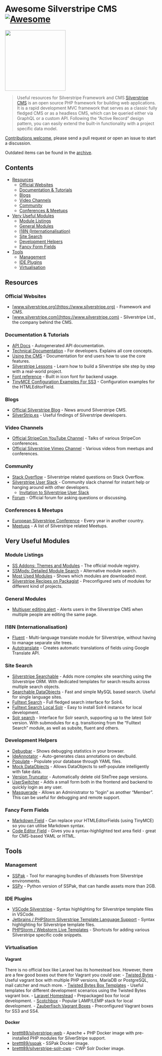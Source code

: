 Awesome Silverstripe CMS [![Awesome](https://awesome.re/badge.svg)](https://awesome.re)
=======================================================================================

[<img src="images/logo-silverstripe-cms.png" width="200" />](https://www.silverstripe.org/)

> Useful resources for Silverstripe Framework and CMS [Silverstripe CMS](https://www.silverstripe.org) is an open source PHP framework for building web applications. It is a rapid development MVC framework that serves as a classic fully fledged CMS or as a headless CMS, which can be queried either via GraphQL or a custom API. Following the “Active Record” design pattern, you can easily extend the built-in functionality with a project specific data model.

[Contributions welcome](CONTRIBUTING.md), please send a pull request or open an issue to start a discussion.

Outdated items can be found in the [archive](ARCHIVE.md).

Contents
--------

-   [Resources](#resources)
    -   [Official Websites](#official-websites)
    -   [Documentation & Tutorials](#documentation--tutorials)
    -   [Blogs](#blogs)
    -   [Video Channels](#video-channels)
    -   [Community](#community)
    -   [Conferences & Meetups](#conferences--meetups)
-   [Very Useful Modules](#very-useful-modules)
    -   [Module Listings](#module-listings)
    -   [General Modules](#general-modules)
    -   [I18N (Internationalisation)](#i18n-internationalisation)
    -   [Site Search](#site-search)
    -   [Development Helpers](#development-helpers)
    -   [Fancy Form Fields](#fancy-form-fields)
-   [Tools](#tools)
    -   [Management](#management)
    -   [IDE Plugins](#ide-plugins)
    -   [Virtualisation](#virtualisation)

Resources
---------

### Official Websites

-   [www.silverstripe.org](https://www.silverstripe.org) - Framework and CMS.
-   [www.silverstripe.com](https://www.silverstripe.com) - Silverstripe Ltd., the company behind the CMS.

### Documentation & Tutorials

-   [API Docs](http://api.silverstripe.org/) - Autogenerated API documentation.
-   [Technical Documentation](http://doc.silverstripe.org/framework/en/) - For developers. Explains all core concepts.
-   [Using the CMS](http://userhelp.silverstripe.org/) - Documentation for end users how to use the core features.
-   [Silverstripe Lessons](https://www.silverstripe.org/learn/lessons/) - Learn how to build a Silverstripe site step by step with a real-world project.
-   [Font reference](https://silverstripe-fonts.dorset-digital.net/) - Built in icon font for backend usage.
-   [TinyMCE Configuration Examples For SS3](https://github.com/jonom/silverstripe-tinytidy) - Configuration examples for the HTMLEditorField.

### Blogs

-   [Official Silverstripe Blog](https://www.silverstripe.org/blog/) - News around Silverstripe CMS.
-   [SilverStrip.es](http://www.silverstrip.es) - Useful findings of Silverstripe developers.

### Video Channels

-   [Official StripeCon YouTube Channel](https://www.youtube.com/channel/UC38vU3H_UrdGFnc3vTJiORA) - Talks of various StripeCon conferences.
-   [Official Silverstripe Vimeo Channel](https://vimeo.com/silverstripe) - Various videos from meetups and conferences.

### Community

-   [Stack Overflow](https://stackoverflow.com/questions/tagged/silverstripe) - Silverstripe related questions on Stack Overflow.
-   [Silverstripe User Slack](https://silverstripe-users.slack.com/) - Community slack channel for instant help or hanging around with other developers.
    -   [Invitation to Silverstripe User Slack](https://www.silverstripe.org/community/slack-signup)
-   [Forum](https://forum.silverstripe.org/) - Official forum for asking questions or discussing.

### Conferences & Meetups

-   [European Silverstripe Conference](https://www.stripecon.eu) - Every year in another country.
-   [Meetups](https://www.meetup.com/topics/silverstripe/all/) - A list of Silverstripe related Meetups.

Very Useful Modules
-------------------

### Module Listings

-   [SS Addons: Themes and Modules](https://addons.silverstripe.org) - The official module registry.
-   [SSMods: Detailed Module Search](http://ssmods.com) - Alternative module search.
-   [Most Used Modules](https://addons.silverstripe.org/add-ons?sort=relative) - Shows which modules are downloaded most.
-   [Silverstripe Recipes on Packagist](https://packagist.org/packages/silverstripe/recipe-plugin/dependents) - Preconfigured sets of modules for different kind of projects.

### General Modules

-   [Multiuser editing alert](https://github.com/silverstripe/silverstripe-multiuser-editing-alert) - Alerts users in the Silverstripe CMS when multiple people are editing the same page.

### I18N (Internationalisation)

-   [Fluent](https://github.com/tractorcow-farm/silverstripe-fluent) - Multi-language translate module for Silverstripe, without having to manage separate site trees.
-   [Autotranslate](https://github.com/bratiask/silverstripe-autotranslate) - Creates automatic translations of fields using Google Translate API.

### Site Search

-   [Silverstripe Searchable](https://github.com/i-lateral/silverstripe-searchable) - Adds more complex site searching using the Silverstripe ORM. With dedicated templates for search results across multiple search objects.
-   [Searchable DataObjects](https://github.com/g4b0/silverstripe-searchable-dataobjects) - Fast and simple MySQL based search. Useful for single language sites.
-   [Fulltext Search](https://github.com/silverstripe/silverstripe-fulltextsearch) - Full fledged search interface for Solr4.
-   [Fulltext Search Local Solr](https://addons.silverstripe.org/add-ons/silverstripe/fulltextsearch-localsolr) - Easy to install Solr4 instance for local development.
-   [Solr search](https://github.com/firesphere/silverstripe-solr-search) - Interface for Solr search, supporting up to the latest Solr version. With submodules for e.g. transitioning from the “Fulltext Search” module, as well as subsite, fluent and others.

### Development Helpers

-   [Debugbar](https://github.com/lekoala/silverstripe-debugbar/) - Shows debugging statistics in your browser.
-   [IdeAnnotator](https://github.com/silverleague/silverstripe-ideannotator) - Auto-generates class annotations on dev/build.
-   [Populate](https://github.com/dnadesign/silverstripe-populate) - Populate your database through YAML files.
-   [Mock DataObjects](https://github.com/unclecheese/silverstripe-mock-dataobjects) - Allows DataObjects to self-populate intelligently with fake data.
-   [Version Truncator](https://github.com/axllent/silverstripe-version-truncator) - Automatically delete old SiteTree page versions.
-   [UserSwitcher](https://github.com/sheadawson/silverstripe-userswitcher) - Adds a small form both in the frontend and backend to quickly login as any user.
-   [Masquerade](https://github.com/dhensby/silverstripe-masquerade) - Allows an Administrator to “login” as another “Member”. This can be useful for debugging and remote support.

### Fancy Form Fields

-   [Markdown Field](https://github.com/Silverstripers/markdownfield) - Can replace your HTMLEditorFields (using TinyMCE) so you can utilise Markdown syntax.
-   [Code Editor Field](https://github.com/nathancox/silverstripe-codeeditorfield) - Gives you a syntax-highlighted text area field - great for CMS-based YAML or HTML.

Tools
-----

### Management

-   [SSPak](https://github.com/silverstripe/sspak) - Tool for managing bundles of db/assets from Silverstripe environments.
-   [SSPy](https://github.com/Firesphere/silverstripe-sspy) - Python version of SSPak, that can handle assets more than 2GB.

### IDE Plugins

-   [VSCode Silverstripe](https://marketplace.visualstudio.com/items?itemName=adrian.silverstripe) - Syntax highlighting for Silverstripe template files in VSCode.
-   [Jetbrains / PHPStorm Silverstripe Template Language Support](https://plugins.jetbrains.com/plugin/17014-silverstripe-template-language-support) - Syntax highlighting for Silverstripe template files.
-   [PHPStorm / Webstorm Live Templates](https://github.com/northcreation-agency/silverstripe-php-web-storm-live-templates) - Shortcuts for adding various Silverstripe specific code snippets.

### Virtualisation

#### Vagrant

There is no official box like Laravel has its homestead box. However, there are a few good boxes out there for Vagrant you could use: - [Twisted Bytes](https://www.twistedbytes.nl/en/blog/php-vagrant-box/) - Useful vagrant box with multiple PHP versions, MariaDB or PostgreSQL, mail catcher and much more. - [Twisted Bytes Box Templates](https://derkbox.com) - Useful templates for different development scenarios using the Twisted Bytes vagrant box. - [Laravel Homestead](https://github.com/laravel/homestead) - Prepackaged box for local development. - [Scotchbox](https://box.scotch.io) - Popular LAMP/LEMP stack for local development. - [Zauberfisch Vagrant Boxes](https://github.com/Zauberfisch/vagrant-boxes) - Preconfigured Vagrant boxes for SS3 and SS4.

#### Docker

-   [brettt89/silverstripe-web](https://hub.docker.com/r/brettt89/silverstripe-web) - Apache + PHP Docker image with pre-installed PHP modules for SilverStripe support.
-   [brettt89/sspak](https://hub.docker.com/r/brettt89/sspak) - SSPak Docker image.
-   [brettt89/silverstripe-solr-cwp](https://hub.docker.com/r/brettt89/silverstripe-solr-cwp) - CWP Solr Docker image.
